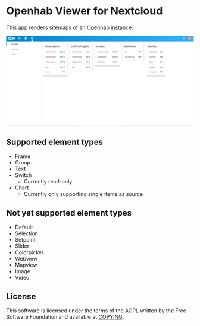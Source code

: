 # Openhab Viewer for Nextcloud

This app renders [sitemaps](https://www.openhab.org/docs/configuration/sitemaps.html) of an [Openhab](https://www.openhab.org/) instance.

![](https://github.com/kenda/nextcloud-openhab/raw/master/screenshots/overview.png)

## Supported element types

- Frame
- Group
- Text
- Switch
  - Currently read-only
- Chart
  - Currently only supporting single items as source

## Not yet supported element types

- Default
- Selection
- Setpoint
- Slider
- Colorpicker
- Webview
- Mapview
- Image
- Video

## License

This software is licensed under the terms of the AGPL written by the Free Software Foundation and available at [COPYING](./COPYING).
